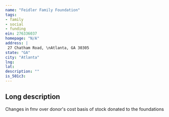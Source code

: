 ```yaml
---
name: "Feidler Family Foundation"
tags:
- family
- social
- funding
ein: 276336037
homepage: "N/A"
address: |
 27 Chatham Road, \nAtlanta, GA 30305
state: "GA"
city: "Atlanta"
lng: 
lat: 
description: ""
is_501c3: 
---
```


## Long description

Changes in fmv over donor's cost basis of stock donated to the foundations
